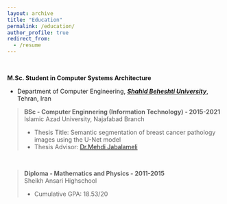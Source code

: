 ```yaml
---
layout: archive
title: "Education"
permalink: /education/
author_profile: true
redirect_from:
  - /resume
---
```

<br>

**M.Sc. Student in Computer Systems Architecture**
* Department of Computer Engineering, <i><b>[Shahid Beheshti University](https://en.sbu.ac.ir/)</b></i>, Tehran, Iran <br>

<blockquote>
  <p><strong>BSc - Computer Enginnering (Information Technology) - 2015-2021</strong> <br>
   Islamic Azad University, Najafabad Branch</p>
  
  <ul>
   <!-- <li>GPA:   Overall         17.91 / 20   </li> -->
  <li>Thesis Title: Semantic segmentation of breast cancer pathology images using the U-Net model</li>
  <li>Thesis Advisor: <a href="https://research.iaun.ac.ir/pd/jabalameli/" target="_blank">Dr.Mehdi Jabalameli</a></li>
  </ul>
</blockquote>


<!--
**BSc - Computer Enginnering (Information Technology) - 2015-2021**
* Department of Computer Engineering, <i><b>Islamic Azad University, Najafabad Branch</b></i>, Esfahan, Iran <br>
<!-- Cumulative GPA 2.84/4 (14.99/20)<br>
Last 2 years' GPA 3.12/4 (15.54/20)<br> -->
<!-- * Thesis Title: Semantic segmentation of breast cancer pathology images using the U-Net model <!-- <a href="https://github.com/Mohammadimh76/Thesis_BS.c" target="_blank">Read more</a> --> <br>
<!-- Supervisor: <a href="https://research.iaun.ac.ir/pd/jabalameli/" target="_blank">Dr.Mehdi Jabalameli</a> <br> -->


<blockquote>
  <p><strong>Diploma - Mathematics and Physics - 2011-2015</strong> <br>
   Sheikh Ansari Highschool</p>
  
  <ul>
  <li>Cumulative GPA:            18.53/20  </li>
  </ul>
</blockquote>


<!-- **Diploma - Mathematics and Physics - 2011-2015**
* Sheikh Ansari Highschool
Cumulative GPA 18.53/20 -->


